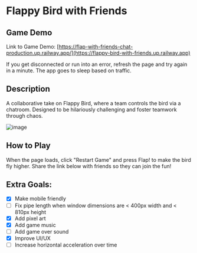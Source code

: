 # Flappy Bird with Friends

## Game Demo
Link to Game Demo: [https://flap-with-friends-chat-production.up.railway.app/](https://flappy-bird-with-friends.up.railway.app)

If you get disconnected or run into an error, refresh the page and try again in a minute. The app goes to sleep based on traffic.

## Description
A collaborative take on Flappy Bird, where a team controls the bird via a chatroom. Designed to be hilariously challenging and foster teamwork through chaos.

![image](https://github.com/user-attachments/assets/a8f3028c-12a1-486f-8c44-89713672ef5e)

## How to Play
When the page loads, click "Restart Game" and press Flap! to make the bird fly higher. Share the link below with friends so they can join the fun!

## Extra Goals:
- [x] Make mobile friendly
- [ ] Fix pipe length when window dimensions are < 400px width and < 810px height
- [x] Add pixel art
- [x] Add game music
- [ ] Add game over sound
- [x] Improve UI/UX
- [ ] Increase horizontal acceleration over time
